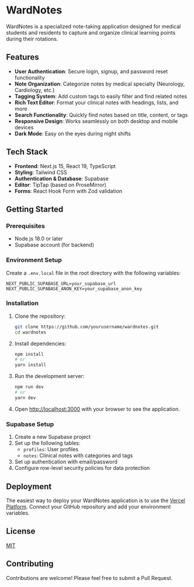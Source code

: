 # WardNotes

WardNotes is a specialized note-taking application designed for medical students and residents to capture and organize clinical learning points during their rotations.

## Features

- **User Authentication**: Secure login, signup, and password reset functionality
- **Note Organization**: Categorize notes by medical specialty (Neurology, Cardiology, etc.)
- **Tagging System**: Add custom tags to easily filter and find related notes
- **Rich Text Editor**: Format your clinical notes with headings, lists, and more
- **Search Functionality**: Quickly find notes based on title, content, or tags
- **Responsive Design**: Works seamlessly on both desktop and mobile devices
- **Dark Mode**: Easy on the eyes during night shifts

## Tech Stack

- **Frontend**: Next.js 15, React 19, TypeScript
- **Styling**: Tailwind CSS
- **Authentication & Database**: Supabase
- **Editor**: TipTap (based on ProseMirror)
- **Forms**: React Hook Form with Zod validation

## Getting Started

### Prerequisites

- Node.js 18.0 or later
- Supabase account (for backend)

### Environment Setup

Create a `.env.local` file in the root directory with the following variables:

```
NEXT_PUBLIC_SUPABASE_URL=your_supabase_url
NEXT_PUBLIC_SUPABASE_ANON_KEY=your_supabase_anon_key
```

### Installation

1. Clone the repository:
   ```bash
   git clone https://github.com/yourusername/wardnotes.git
   cd wardnotes
   ```

2. Install dependencies:
   ```bash
   npm install
   # or
   yarn install
   ```

3. Run the development server:
   ```bash
   npm run dev
   # or
   yarn dev
   ```

4. Open [http://localhost:3000](http://localhost:3000) with your browser to see the application.

### Supabase Setup

1. Create a new Supabase project
2. Set up the following tables:
   - `profiles`: User profiles
   - `notes`: Clinical notes with categories and tags
3. Set up authentication with email/password
4. Configure row-level security policies for data protection

## Deployment

The easiest way to deploy your WardNotes application is to use the [Vercel Platform](https://vercel.com/new). Connect your GitHub repository and add your environment variables.

## License

[MIT](https://choosealicense.com/licenses/mit/)

## Contributing

Contributions are welcome! Please feel free to submit a Pull Request.